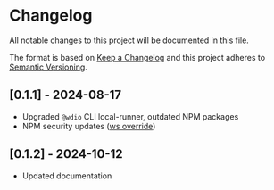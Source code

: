 # Changelog

All notable changes to this project will be documented in this file.

The format is based on [Keep a Changelog](https://keepachangelog.com/en/1.0.0) and this project adheres to [Semantic Versioning](https://semver.org/spec/v2.0.0.html).

## [0.1.1] - 2024-08-17

- Upgraded `@wdio` CLI local-runner, outdated NPM packages
- NPM security updates ([ws override](https://github.com/advisories/GHSA-3h5v-q93c-6h6q))

## [0.1.2] - 2024-10-12

- Updated documentation
